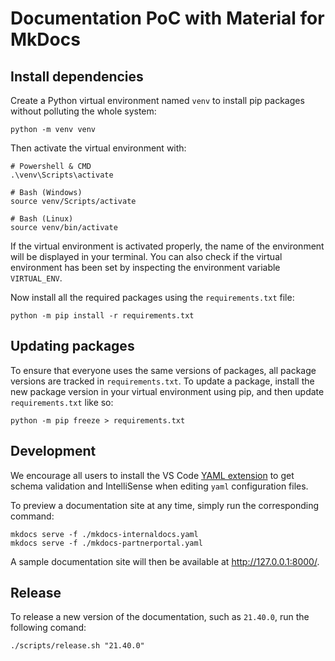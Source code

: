 # Documentation PoC with Material for MkDocs

## Install dependencies

Create a Python virtual environment named `venv` to install pip packages without polluting the whole system:

```shell
python -m venv venv
```

Then activate the virtual environment with:

```shell
# Powershell & CMD
.\venv\Scripts\activate

# Bash (Windows)
source venv/Scripts/activate

# Bash (Linux)
source venv/bin/activate
```

If the virtual environment is activated properly, the name of the environment will be displayed in your terminal.
You can also check if the virtual environment has been set by inspecting the environment variable `VIRTUAL_ENV`.

Now install all the required packages using the `requirements.txt` file:

```shell
python -m pip install -r requirements.txt
```

## Updating packages

To ensure that everyone uses the same versions of packages, all package versions are tracked in `requirements.txt`.
To update a package, install the new package version in your virtual environment using pip, and then update `requirements.txt` like so:

```shell
python -m pip freeze > requirements.txt
```

## Development

We encourage all users to install the VS Code [YAML extension](https://marketplace.visualstudio.com/items?itemName=redhat.vscode-yaml) to get schema validation and IntelliSense when editing `yaml` configuration files.

To preview a documentation site at any time, simply run the corresponding command:

```shell
mkdocs serve -f ./mkdocs-internaldocs.yaml
mkdocs serve -f ./mkdocs-partnerportal.yaml
```

A sample documentation site will then be available at <http://127.0.0.1:8000/>.

## Release

To release a new version of the documentation, such as `21.40.0`, run the following comand:

```shell
./scripts/release.sh "21.40.0"
```

